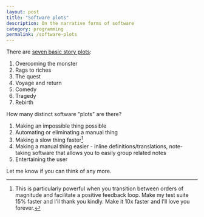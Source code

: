 ```yaml
---
layout: post
title: "Software plots"
description: On the narrative forms of software
category: programming
permalink: /software-plots
---
```


There are [seven basic story plots](https://en.wikipedia.org/wiki/The_Seven_Basic_Plots):

1. Overcoming the monster
2. Rags to riches
3. The quest
4. Voyage and return
5. Comedy
6. Tragedy
7. Rebirth

How many distinct software "plots" are there?

1. Making an impossible thing possible
2. Automating or eliminating a manual thing
3. Making a slow thing faster[^1]
4. Making a manual thing easier - inline definitions/translations, note-taking software that allows you to easily group related notes
5. Entertaining the user

Let me know if you can think of any more.

[^1]: This is particularly powerful when you transition between orders of magnitude and facilitate a positive feedback loop. Make my test suite 15% faster and I'll thank you kindly. Make it 10x faster and I'll love you forever.